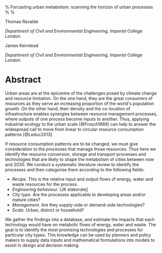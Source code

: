 % Forcasting urban metabolism: scanning the horizon of urban processes
%
%

Thomas Ravalde

*Department of Civil and Environmental Engineering, Imperial College London.*


James Keirstead

*Department of Civil and Environmental Engineering, Imperial College London.*

# Abstract

Urban areas are at the epicentre of the challenges posed by climate change and resource limitation. On the one hand, they are the great consumers of resources as they serve an increasing proportion of the world's population growth. On the other hand, their density and the co-location of infrastructure enables synergies between resource management processes, where outputs of one process become inputs to another. Thus, applying industrial ecology to the urban scale [@Frosch1989] can help to answer the widespread call to move from linear to circular resource consumption patterns [@Leduc2013].

If resource consumption patterns are to be changed, we must give consideration to the processes that manage those resources. Thus here we identify the resource conversion, storage and transport processes and technologies that are likely to shape the metabolism of cities between now and 2030. We conduct a systematic literature review to identify the processes and then categorise them according to the following fields: 

- *Recipe.* This is the relative input and output flows of energy, water and waste resources for the process.
- *Engineering behaviour.* [JK elaborate]
- *City type.* Are the processes applicable to developing areas and/or mature cities?
- *Management.* Are they supply-side or demand-side technologies?
- *Scale.* Urban, district or household?

We gather the findings into a database, and estimate the impacts that each technology would have on metabolic flows of energy, water and waste.  The goal is to identify the most promising technologies and processes for particular city types. This knowledge can be used by planners and policy makers to supply data inputs and mathematical formulations into models to assist in design and decision making.
